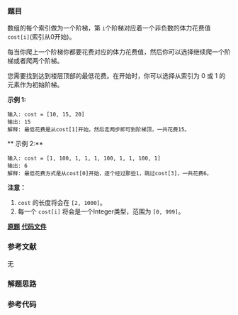 ### 题目
数组的每个索引做为一个阶梯，第 `i`个阶梯对应着一个非负数的体力花费值 `cost[i]`(索引从0开始)。

每当你爬上一个阶梯你都要花费对应的体力花费值，然后你可以选择继续爬一个阶梯或者爬两个阶梯。

您需要找到达到楼层顶部的最低花费。在开始时，你可以选择从索引为 0 或 1 的元素作为初始阶梯。

**示例  1:**

    
    
    输入: cost = [10, 15, 20]
    输出: 15
    解释: 最低花费是从cost[1]开始，然后走两步即可到阶梯顶，一共花费15。
    

**  示例 2:**

    
    
    输入: cost = [1, 100, 1, 1, 1, 100, 1, 1, 100, 1]
    输出: 6
    解释: 最低花费方式是从cost[0]开始，逐个经过那些1，跳过cost[3]，一共花费6。
    

**注意：**

  1. `cost` 的长度将会在 `[2, 1000]`。
  2. 每一个 `cost[i]` 将会是一个Integer类型，范围为 `[0, 999]`。

 **[原题](https://leetcode-cn.com/problems/min-cost-climbing-stairs/)**    **[代码文件]()**


### 参考文献
无

### 解题思路




### 参考代码

```go


```




